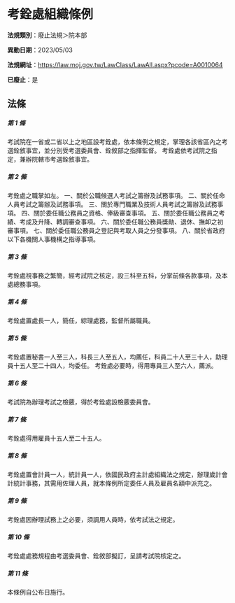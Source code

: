 # 考銓處組織條例

**法規類別**：廢止法規＞院本部

**異動日期**：2023/05/03  

**法規網址**：https://law.moj.gov.tw/LawClass/LawAll.aspx?pcode=A0010064

**已廢止**：是



## 法條
##### 第 1 條
考試院在一省或二省以上之地區設考銓處，依本條例之規定，掌理各該省區內之考選銓敘事宜，並分別受考選委員會、銓敘部之指揮監督。
考銓處依考試院之指定，兼辦院轄市考選銓敘事宜。


##### 第 2 條
考銓處之職掌如左。
一、關於公職候選人考試之籌辦及試務事項。
二、關於任命人員考試之籌辦及試務事項。
三、關於專門職業及技術人員考試之籌辦及試務事項。
四、關於委任職公務員之資格、俸級審查事項。
五、關於委任職公務員之考績、考成及升降、轉調審查事項。
六、關於委任職公務員獎勛、退休、撫卹之初審事項。
七、關於委任職公務員之登記與考取人員之分發事項。
八、關於省政府以下各機關人事機構之指導事項。


##### 第 3 條
考銓處視事務之繁簡，經考試院之核定，設三科至五科，分掌前條各款事項，及本處總務事項。

##### 第 4 條
考銓處置處長一人，簡任，綜理處務，監督所屬職員。

##### 第 5 條
考銓處置秘書一人至三人，科長三人至五人，均薦任，科員二十人至三十人，助理員十五人至二十四人，均委任。
考銓處必要時，得用專員三人至六人，薦派。


##### 第 6 條
考試院為辦理考試之檢覈，得於考銓處設檢覈委員會。

##### 第 7 條
考銓處得用雇員十五人至二十五人。

##### 第 8 條
考銓處置會計員一人，統計員一人，依國民政府主計處組織法之規定，辦理歲計會計統計事務，其需用佐理人員，就本條例所定委任人員及雇員名額中派充之。


##### 第 9 條
考銓處因辦理試務上之必要，須調用人員時，依考試法之規定。

##### 第 10 條
考銓處處務規程由考選委員會、銓敘部擬訂，呈請考試院核定之。

##### 第 11 條
本條例自公布日施行。


